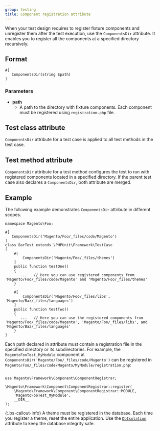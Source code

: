 ```yaml
---
group: testing
title: Component registration attribute
---
```


When your test design requires to register fixture components and unregister them after the test execution, use the `ComponentsDir` attribute.
It enables you to register all the components at a specified directory recursively.

## Format

```php?start_inline=1
#[
   ComponentsDir(string $path)
]
```

### Parameters

-  **path**
   -  A path to the directory with fixture components. Each component must be registered using `registration.php` file.

## Test class attribute

`ComponentsDir` attribute for a test case is applied to all test methods in the test case.

## Test method attribute

`ComponentsDir` attribute for a test method configures the test to run with registered components located in a specified directory.
If the parent test case also declares a `ComponentsDir`, both attribute are merged.

## Example

The following example demonstrates `ComponentsDir` attribute in different scopes.

```php?start_inline=1
namespace Magento\Foo;

#[
   ComponentsDir('Magento/Foo/_files/code/Magento')
]
class BarTest extends \PHPUnit\Framework\TestCase
{
    #[
        ComponentsDir('Magento/Foo/_files/themes')
    ]
    public function testOne()
    {
       ...   // Here you can use registered components from 'Magento/Foo/_files/code/Magento' and 'Magento/Foo/_files/themes'
    }

    #[
        ComponentsDir('Magento/Foo/_files/libs', 'Magento/Baz/_files/languages')
    ]
    public function testTwo()
    {
       ...   // Here you can use the registered components from 'Magento/Foo/_files/code/Magento', 'Magento/Foo/_files/libs', and 'Magento/Baz/_files/languages'
    }
}
```

Each path declared in attribute must contain a registration file in the specified directory or its subdirectories.
For example, the `MagentoFooTest_MyModule` component at `ComponentsDir('Magento/Foo/_files/code/Magento')` can be registered in `Magento/Foo/_files/code/Magento/MyModule/registration.php`:

```php?start_inline=1

use Magento\Framework\Component\ComponentRegistrar;

\Magento\Framework\Component\ComponentRegistrar::register(
    \Magento\Framework\Component\ComponentRegistrar::MODULE,
    'MagentoFooTest_MyModule',
    __DIR__
);
```

 {:.bs-callout-info}
A theme must be registered in the database.
Each time you register a theme, reset the entire application.
Use the [`DbIsolation`][] attribute to keep the database integrity safe.

<!-- Link definitions -->

[`DbIsolation`]: ./magento-db-isolation.html